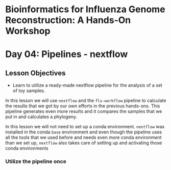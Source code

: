# Bioinformatics for Influenza Genome Reconstruction: A Hands-On Workshop
# Day 04: Pipelines - nextflow

## Lesson Objectives
* Learn to utilize a ready-made nextflow pipeline for the analysis of a set of toy samples.

In this lesson we will use `nextflow` and the `flu-workflow` pipeline to calculate the results that we got by our own efforts in the previous hands-ons. This pipeline generates even more results and it compares the samples that we put in and calculates a phylogeny. 

In this lesson we will not need to set up a conda environment. `nextflow` was installed in the conda `base` environment and even though the pipeline uses all the tools that we used before and needs even more conda environment than we set up, `nextflow` also takes care of setting up and activating those conda environments

### Utilize the pipeline once


```bash
```

